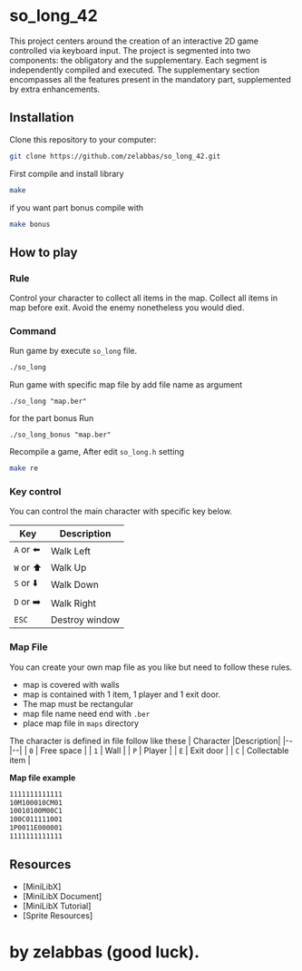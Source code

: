 # so_long_42
This project centers around the creation of an interactive 2D game controlled via keyboard input. The project is segmented into two components: the obligatory and the supplementary. Each segment is independently compiled and executed. The supplementary section encompasses all the features present in the mandatory part, supplemented by extra enhancements.

## Installation

Clone this repository to your computer:
```sh
git clone https://github.com/zelabbas/so_long_42.git
```

First compile and install library
```sh
make
```

if you want part bonus compile with 
```sh
make bonus 
```

## How to play
### Rule
Control your character to collect all items in the map. Collect all items in map before exit. Avoid the enemy nonetheless you would died.

### Command

Run game by execute `so_long` file.
```bash
./so_long
```

Run game with specific map file by add file name as argument
```
./so_long "map.ber"
```
for the part bonus Run 
```
./so_long_bonus "map.ber"
```
Recompile a game, After edit `so_long.h` setting
```bash
make re 
```

### Key control
You can control the main character with specific key below. 

|Key|Description|
|--|--|
| `A` or ⬅️ | Walk Left|
| `W` or ⬆️ | Walk Up|
| `S` or ⬇️ | Walk Down|
| `D` or ➡️ | Walk Right|
| `ESC`    | Destroy window|

### Map File
You can create your own map file as you like but need to follow these rules.
- map is covered with walls
- map is contained with 1 item, 1 player and 1 exit door.
- The map must be rectangular
- map file name need end with `.ber`
- place map file in `maps` directory

The character is defined in file follow like these
| Character |Description|
|--|--|
| `0` | Free space |
| `1` | Wall |
| `P` | Player |
| `E` | Exit door |
| `C` | Collectable item |

**Map file example**
```txt
1111111111111
10M100010CM01
10010100M00C1
100C011111001
1P0011E000001
1111111111111
```

## Resources
- [MiniLibX]
- [MiniLibX Document]
- [MiniLibX Tutorial]
- [Sprite Resources]

# by zelabbas (good luck).